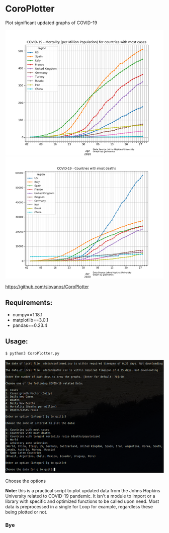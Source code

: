 # CoroPlotter

Plot significant updated graphs of COVID-19 

<img src="https://raw.githubusercontent.com/slovanos/images/master/coroplotter01.png" width=820>

<img src="https://raw.githubusercontent.com/slovanos/images/master/coroplotter02.png" width=820>

https://github.com/slovanos/CoroPlotter

## Requirements:

- numpy==1.18.1
- matplotlib==3.0.1
- pandas==0.23.4

## Usage:

```shell
$ python3 CoroPlotter.py
```
<img src="https://raw.githubusercontent.com/slovanos/images/master/coroplotter00.png" width=600>

Choose the options

**Note:** this is a practical script to plot updated data from the Johns Hopkins University related to COVID-19 pandemic. It isn't a module to import or a library with specific and optimized functions to be called upon need. Most data is preprocessed in a single for Loop for example, regardless these being plotted or not.

### Bye
